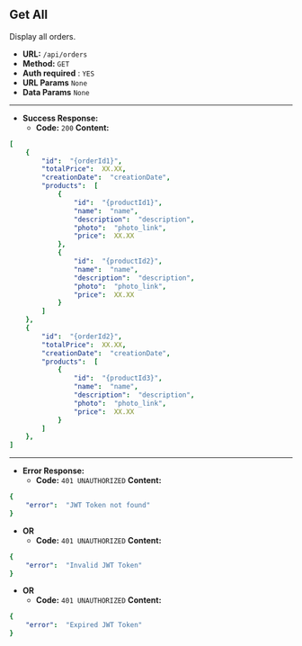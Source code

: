 ﻿
**Get All**
----
  Display all orders.
* **URL:**  `/api/orders`
* **Method:** `GET`
* **Auth required** : `YES`
* **URL Params** `None`
* **Data Params** `None`
---
* **Success Response:**
  * **Code:** `200`
    **Content:**
```yaml
[
    {
        "id":  "{orderId1}",
        "totalPrice":  XX.XX,
        "creationDate":  "creationDate",
        "products":  [
            {
                "id":  "{productId1}",
                "name":  "name",
                "description":  "description",
                "photo":  "photo_link",
                "price":  XX.XX
            },
            {
                "id":  "{productId2}",
                "name":  "name",
                "description":  "description",
                "photo":  "photo_link",
                "price":  XX.XX
            }
        ]
    },
    {
        "id":  "{orderId2}",
        "totalPrice":  XX.XX,
        "creationDate":  "creationDate",
        "products":  [
            {
                "id":  "{productId3}",
                "name":  "name",
                "description":  "description",
                "photo":  "photo_link",
                "price":  XX.XX
            }
        ]
    },
]
```
---
* **Error Response:**
   * **Code:** `401 UNAUTHORIZED`
    **Content:**
```yaml
{
    "error":  "JWT Token not found"
}
```
* **OR**
  * **Code:** `401 UNAUTHORIZED`
    **Content:**
```yaml
{
    "error":  "Invalid JWT Token"
}
```
* **OR**
  * **Code:** `401 UNAUTHORIZED`
    **Content:**
```yaml
{
    "error":  "Expired JWT Token"
}
```
